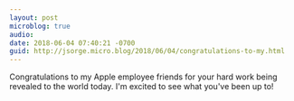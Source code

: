 ```yaml
---
layout: post
microblog: true
audio: 
date: 2018-06-04 07:40:21 -0700
guid: http://jsorge.micro.blog/2018/06/04/congratulations-to-my.html
---
```

Congratulations to my Apple employee friends for your hard work being revealed to the world today. I'm excited to see what you've been up to!
